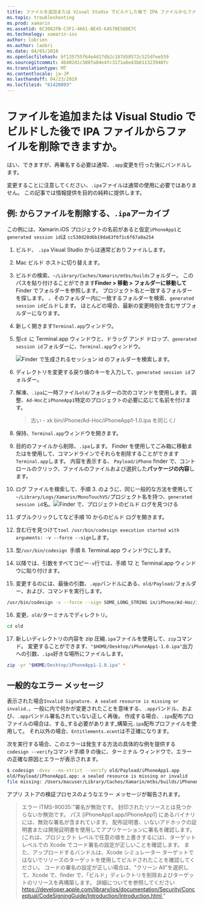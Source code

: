 ```yaml
---
title: ファイルを追加または Visual Studio でビルドした後で IPA ファイルからファイルを削除できますか。
ms.topic: troubleshooting
ms.prod: xamarin
ms.assetid: 6C3082FB-C3F1-4661-BE45-64570E56DE7C
ms.technology: xamarin-ios
author: lobrien
ms.author: laobri
ms.date: 04/03/2018
ms.openlocfilehash: bf135755f64e4d17db2c187d58572c525dfee559
ms.sourcegitcommit: 4b402d1c508fa84e4fc3171a6e43b811323948fc
ms.translationtype: MT
ms.contentlocale: ja-JP
ms.lasthandoff: 04/23/2019
ms.locfileid: "61420893"
---
```

# <a name="can-i-add-files-to-or-remove-files-from-an-ipa-file-after-building-it-in-visual-studio"></a>ファイルを追加または Visual Studio でビルドした後で IPA ファイルからファイルを削除できますか。

はい、できますが、再署名する必要は通常、`.app`変更を行った後にバンドルします。

変更することに注意してください、`.ipa`ファイルは通常の使用に必要ではありません。 この記事では情報提供を目的の純粋に提供します。

## <a name="example-removing-a-file-from-a-ipa-archive"></a>例: からファイルを削除する、`.ipa`アーカイブ

この例には、Xamarin.iOS プロジェクトの名前があると仮定`iPhoneApp1`と`generated session id`は `cc530d20d6b19da63f6f1c6f67a0a254`

1.  ビルド、 `.ipa` Visual Studio からは通常どおりファイルします。

2.  Mac ビルド ホストに切り替えます。

3.  ビルドの検索、`~/Library/Caches/Xamarin/mtbs/builds`フォルダー。 このパスを貼り付けることができます**Finder > 移動 > フォルダーに移動して**Finder でフォルダーを参照します。 プロジェクト名と一致するフォルダーを探します。 、そのフォルダー内に一致するフォルダーを検索、`generated session id`ビルドします。 ほとんどの場合、最新の変更時刻を含むサブフォルダーになります。

4.  新しく開きます`Terminal.app`ウィンドウ。

5.  型`cd `に Terminal.app ウィンドウと、ドラッグ アンド ドロップ、`generated session id`フォルダーに、`Terminal.app`ウィンドウ。

    ![](modify-ipa-images/session-id-folder.png "Finder で生成されるセッション id のフォルダーを検索します。")

6.  ディレクトリを変更する戻り値のキーを入力して、`generated session id`フォルダー。

7.  解凍、`.ipa`に一時ファイル`old/`フォルダーの次のコマンドを使用します。 調整、`Ad-Hoc`と`iPhoneApp1`特定のプロジェクトの必要に応じて名前を付けます。

    > 古い - xk bin/iPhone/Ad-Hoc/iPhoneApp1-1.0.ipa を同じく/

8.  保持、`Terminal.app`ウィンドウを開きます。

9.  目的のファイルから削除、`.ipa`します。 Finder を使用してごみ箱に移動またはを使用して、コマンドラインでそれらを削除することができます`Terminal.app`します。 内容を表示する、 `Payload/iPhone` finder で、コントロールのクリック、ファイルのファイルおよび選択した**パッケージの内容**します。

10.  ログ ファイルを検索して、手順 3. のように、同じ一般的な方法を使用して`~/Library/Logs/Xamarin/MonoTouchVS/`プロジェクト名を持つ、`generated session id`名。![](modify-ipa-images/build-log.png "Finder で、プロジェクトのビルド ログを見つける")

11.  ダブルクリックしてなど手順 10 からのビルド ログを開きます。

12.  含む行を見つけて`tool /usr/bin/codesign execution started with arguments: -v --force --sign`します。

13.  型`/usr/bin/codesign `手順 8. Terminal.app ウィンドウにします。

14.  以降では、引数をすべてコピー`-v`行では、手順 12 と Terminal.app ウィンドウに貼り付けます。

15.  変更するのには、最後の引数、`.app`バンドルにある、`old/Payload/`フォルダー、および、コマンドを実行します。

```bash
/usr/bin/codesign -v --force --sign SOME_LONG_STRING in/iPhone/Ad-Hoc/iPhoneApp1.app/ResourceRules.plist --entitlements obj/iPhone/Ad-Hoc/Entitlements.xcent old/Payload/iPhoneApp1.app
```

16.  変更、`old/`ターミナルでディレクトリ。

```bash
cd old
```

17.  新しいディレクトリの内容を zip 圧縮`.ipa`ファイルを使用して、`zip`コマンド。 変更することができます、`"$HOME/Desktop/iPhoneApp1-1.0.ipa"`出力への引数、`.ipa`好きな場所にファイルします。

```bash
zip -yr "$HOME/Desktop/iPhoneApp1-1.0.ipa" *
```

## <a name="common-error-messages"></a>一般的なエラー メッセージ

表示された場合`Invalid Signature. A sealed resource is missing or invalid.`、一般に内で何かが変更されたことを意味する、`.app`バンドル、および、`.app`バンドル署名されていない正しく再後。 作成する場合、`.ipa`配布プロファイルの場合は、する_する必要があります_構築元`.ipa`配布プロファイルを使用して。 それ以外の場合、`Entitlements.xcent`は不正確になります。

次を実行する場合、このエラーは発生する方法の具体的な例を提供する`codesign --verify`コマンド手順 9 の後に、ターミナル ウィンドウで、エラーの正確な原因とエラーが表示されます。

```bash
$ codesign -dvvv --no-strict --verify old/Payload/iPhoneApp1.app
old/Payload/iPhoneApp1.app: a sealed resource is missing or invalid
file missing: /Users/macuser/Library/Caches/Xamarin/mtbs/builds/iPhoneApp1/cc530d20d6b19da63f6f1c6f67a0a254/old/Payload/iPhoneApp1.app/MyFile.png
```

アプリ ストアの検証プロセスのようなエラー メッセージが報告されます。

> エラー ITMS-90035:"署名が無効です。 封印されたリソースとは見つからないか無効です。 パス [iPhoneApp1.app/iPhoneApp1] にあるバイナリには、無効な署名が含まれています。 配布証明書、いないアドホックの証明書または開発証明書を使用してアプリケーションに署名を確認します。 (これは、プロジェクト レベルで任意の値を上書きするには)、ターゲット レベルでの Xcode でコード署名の設定が正しいことを確認します。 また、アップロードするバンドルは、Xcode シミュレーター ターゲットではないでリリースのターゲットを使用してビルドされたことを確認してください。 コードの署名の設定が正しい場合は、"クリーン All"を選択して、Xcode で、finder で、「ビルド」ディレクトリを削除およびターゲットのリリースを再構築します。 詳細についてを参照してください[ https://developer.apple.com/library/ios/documentation/Security/Conceptual/CodeSigningGuide/Introduction/Introduction.html ](https://developer.apple.com/library/ios/documentation/Security/Conceptual/CodeSigningGuide/Introduction/Introduction.html)"
